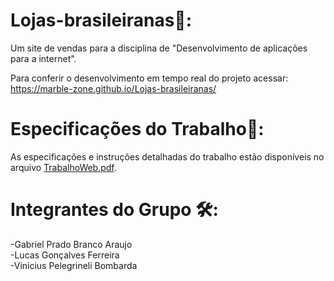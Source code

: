 # Lojas-brasileiranas🛒:
Um site de vendas para a disciplina de "Desenvolvimento de aplicações para a internet". 

Para conferir o desenvolvimento em tempo real do projeto acessar:  \
https://marble-zone.github.io/Lojas-brasileiranas/


# Especificações do Trabalho🔎:
As especificações e instruções detalhadas do trabalho estão disponíveis no arquivo [TrabalhoWeb.pdf](https://github.com/Prado27/Lojas-brasileiranas/blob/main/TrabalhoWeb.pdf).


# Integrantes do Grupo 🛠️:
-Gabriel Prado Branco Araujo \
-Lucas Gonçalves Ferreira \
-Vinícius Pelegrineli Bombarda 


